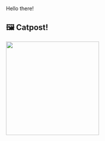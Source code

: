 Hello there!



## 🖼️ Catpost!

<sub>
    <img src="https://cdn2.thecatapi.com/images/e96.jpg" height="256">
</sub>

